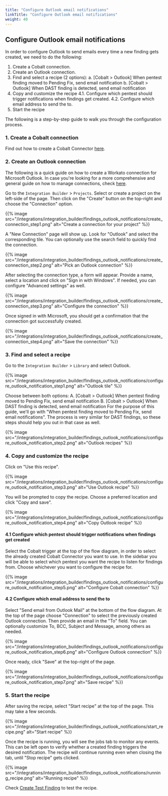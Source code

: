 ```yaml
---
title: "Configure Outlook email notifications"
linkTitle: "Configure Outlook email notifications"
weight: 40
---
```


## Configure Outlook email notifications

In order to configure Outlook to send emails every time a new finding gets created, we need to do the following:
1. Create a Cobalt connection.
2. Create an Outlook connection.
3. Find and select a recipe (2 options):
  a. [Cobalt > Outlook] When pentest finding moved to Pending Fix, send email notification
  b. [Cobalt > Outlook] When DAST finding is detected, send email notification
4. Copy and customize the recipe
  4.1. Configure which pentest should trigger notifications when findings get created.
  4.2. Configure which email address to send the to.
5. Start the recipe

The following is a step-by-step guide to walk you through the configuration process.

### 1. Create a Cobalt connection

Find out how to create a Cobalt Connector [here](/integrations/integrationbuilder/#connection).

### 2. Create an Outlook connection

The following is a quick guide on how to create a Workato connection for Microsoft Outlook.
In case you're looking for a more comprehensive and general guide on how to manage connections, check [here](/integrations/integrationbuilder/connect-your-applications/).

Go to the `Integration Builder` > `Projects`. Select or create a project on the left-side of the page. Then click on the "Create" button on the top-right and choose the "Connection" option.

{{% image src="/integrations/integration_builder/findings_outlook_notifications/create_connection_step1.png" alt="Create a connection for your project" %}}

A "New Connection" page will show up. Look for "Outlook" and select the corresponding tile. You can optionally use the search field to quickly find the connection.

{{% image src="/integrations/integration_builder/findings_outlook_notifications/create_connection_step2.png" alt="Pick an Outlook connection" %}}

After selecting the connection type, a form will appear. Provide a name, select a location and click on "Sign in with Windows". If needed, you can configure "Advanced settings" as well.

{{% image src="/integrations/integration_builder/findings_outlook_notifications/create_connection_step3.png" alt="Configure the connection" %}}

Once signed in with Microsoft, you should get a confirmation that the connection got successfully created.

{{% image src="/integrations/integration_builder/findings_outlook_notifications/create_connection_step4.png" alt="Save the connection" %}}

### 3. Find and select a recipe

Go to the `Integration Builder` > `Library` and select Outlook.

{{% image src="/integrations/integration_builder/findings_outlook_notifications/configure_outlook_notification_step1.png" alt="Outlook tile" %}}

Choose between both options:
A. [Cobalt > Outlook] When pentest finding moved to Pending Fix, send email notification
B. [Cobalt > Outlook] When DAST finding is detected, send email notification
For the purpose of this guide, we'll go with "When pentest finding moved to Pending Fix, send email notifications". The process is very similar for DAST findings, so these steps should help you out in that case as well.

{{% image src="/integrations/integration_builder/findings_outlook_notifications/configure_outlook_notification_step2.png" alt="Outlook recipes" %}}

### 4. Copy and customize the recipe

Click on "Use this recipe".

{{% image src="/integrations/integration_builder/findings_outlook_notifications/configure_outlook_notification_step3.png" alt="Use Outlook recipe" %}}

You will be prompted to copy the recipe. Choose a preferred location and click "Copy and save".

{{% image src="/integrations/integration_builder/findings_outlook_notifications/configure_outlook_notification_step4.png" alt="Copy Outlook recipe" %}}

#### 4.1 Configure which pentest should trigger notifications when findings get created

Select the Cobalt trigger at the top of the flow diagram, in order to select the already created Cobalt Connector you want to use. In the sidebar you will be able to select which pentest you want the recipe to listen for findings from. Choose whichever you want to configure the recipe for.

{{% image src="/integrations/integration_builder/findings_outlook_notifications/configure_outlook_notification_step5.png" alt="Configure Cobalt connection" %}}

#### 4.2 Configure which email address to send the to

Select "Send email from Outlook Mail" at the bottom of the flow diagram. At the top of the page choose "Connection" to select the previously created Outlook connection. Then provide an email in the "To" field. You can optionally customize To, BCC, Subject and Message, among others as needed.

{{% image src="/integrations/integration_builder/findings_outlook_notifications/configure_outlook_notification_step6.png" alt="Configure Outlook connection" %}}

Once ready, click "Save" at the top-right of the page.

{{% image src="/integrations/integration_builder/findings_outlook_notifications/configure_outlook_notification_step7.png" alt="Save recipe" %}}

### 5. Start the recipe

After saving the recipe, select "Start recipe" at the top of the page. This may take a few seconds.

{{% image src="/integrations/integration_builder/findings_outlook_notifications/start_recipe.png" alt="Start recipe" %}}

Once the recipe is running, you will see the jobs tab to monitor any events. This can be left open to verify whether a created finding triggers the desired notification.
The recipe will continue running even when closing the tab, until "Stop recipe" gets clicked.

{{% image src="/integrations/integration_builder/findings_outlook_notifications/running_recipe.png" alt="Running recipe" %}}

Check [Create Test Finding](/integrations/development/create-test-finding/) to test the recipe.